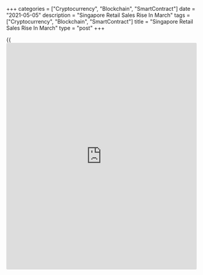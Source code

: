 +++
categories = ["Cryptocurrency", "Blockchain", "SmartContract"]
date = "2021-05-05"
description = "Singapore Retail Sales Rise In March"
tags = ["Cryptocurrency", "Blockchain", "SmartContract"]
title = "Singapore Retail Sales Rise In March"
type = "post"
+++

{{<iframe id="large-banner" src="https://www.bounty.group/#slide=18.0" width="100%" height="600" scrolling="no" style="border: 0px solid rgb(216, 221, 230); border-radius: 3px;">}}

Singapore retail sales increased in March, data from the Department of
Statistics showed on Wednesday.

Retail sales rose 6.2 percent year-on-year in March, after a 5.3 percent
growth in February.

Motor vehicle sales accelerated 15.2 percent annually in March, after a
9.1 percent drop in the previous month.

Excluding motor vehicles, retail sales rose 4.4 percent in March, after
a 7.8 percent gain in the preceding month.

Sales of watches and jewelry surged 60.2 percent yearly in March and
those of wearing apparel and footwear surged 35.6 percent.

Sales recreation goods increased 28.3 percent. Sales of petrol service
stations, and computer and telecommunications equipment grew by 18.6
percent and 19.9 percent, respectively.

On a monthly basis, retail sales rose 3.0 percent in March, after a 1.5
percent decline in the prior month.

For comments and feedback [contact](https://www.playgroundfx.com/contact/): editorial@rtt[news](https://www.letsplayfx.com/blog/forex-news-website/).com

[Economic News][1]

 **What parts of the world are seeing the best (and worst) economic
performances lately? Click[here][2] to check out our [Econ Scorecard][2]
and find out! See up-to-the-moment [ranking](https://www.playgroundfx.com/blog/crypto-exchange-ranking/)s for the best and worst
performers in [GDP][3], [unemployment rate][4], [inflation][5] and much
more.**

   1. www.rtt[news](https://www.letsplayfx.com/blog/forex-news-website/).com/Content/EconomicNews.aspx
   2. www.rtt[news](https://www.letsplayfx.com/blog/forex-news-website/).com/economic-scorecard/world-rank/retail-sales/highest-performance.aspx
   3. www.rtt[news](https://www.letsplayfx.com/blog/forex-news-website/).com/economic-scorecard/world-rank/GDP/highest-performance.aspx
   4. www.rtt[news](https://www.letsplayfx.com/blog/forex-news-website/).com/economic-scorecard/world-rank/unemployment-rate/lowest-performance.aspx
   5. www.rtt[news](https://www.letsplayfx.com/blog/forex-news-website/).com/economic-scorecard/world-rank/CPI/highest-performance.aspx